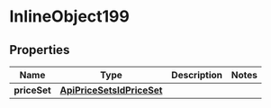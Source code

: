 

# InlineObject199

## Properties

Name | Type | Description | Notes
------------ | ------------- | ------------- | -------------
**priceSet** | [**ApiPriceSetsIdPriceSet**](ApiPriceSetsIdPriceSet.md) |  | 



